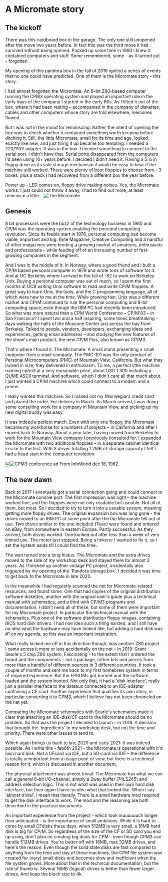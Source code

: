 # A Micromate story
## The kickoff
There was this cardboard box in the garage. The only one still unopened after the move two years before. In fact this was the third move it had survived without being opened. Packed up some time in 1993 I knew it contained computers and stuff. Some remembered, some - as it turned out - forgotten.

My opening of this pandora box in the fall of 2016 ignited a series of events that no one could have predicted. One of them is the Micromate story - this story.

I had almost forgotten the Micromate. An 8-bit Z80-based computer running the CPM3 operating system and played an important role in the early days of the company I started in the early 80s. As I lifted it out of the box, where it had been resting – accompanied in the company of diskettes, cables and other computers whose story are told elsewhere, memories flowed.

But I was not in the mood for reminiscing. Rather, the intent of opening the box was to check whether it contained something worth keeping before ditching it. Still, the little Micromate, small for its time and age, looked exactly like new, and just firing it up became too tempting. I needed a 220/110V adapter. It was in the box. I needed something to connect to the serial port. I didn't have that. Serial ports disappeared from the computers I'd been using 10+ years before. I decided I didn't need it. Having a 5 ¼ in floppy drive as its sole storage mechanism it would be easy to hear if the machine still worked. There were plenty of boot floppies to choose from - 3 boxes, plus a stack I had recovered from a different box the year before.

Power up - LED comes on, floppy drive making noises. Yes, the Micromate works. I just could not throw it away, I had to find out more, at least reminisce a little...
![The Micromate](./img/IMG_6585.jpeg)

## Genesis

8 bit processors were the buzz of the technology business in 1980 and CP/M was the operating system enabling the personal computing revolution. Since its feeble start in 1976, personal computing had become viable, important and big. Byte Magazine, Creative Computing and a handful of other magazines were feeding a growing market of amateurs, enthusiasts and professionals – while feeding off of an increasing number of fast-growing companies in the segment.

And I was in the middle of it. In Norway, where a good friend and I built a CP/M based personal computer in 1979 and wrote tons of software for it. And at UC Berkeley where I arrived in the fall of -82 to work on Berkeley Unix. Buying a personal computer was out of reach, so I spent the first months at UCB writing Unix software to read and write CP/M floppies. A great way to learn Unix, the tools, and the C programming language, all of which were new to me at the time.
While growing fast, Unix was a different market and CP/M continued to rule the personal computing and 8-bit computing space, even though the IBM PC had recently been introduced. So what was more natural than a CPM World Conference – CP/M'83 – in San Francisco? I spent two and a half inspiring, some times breathtaking - days walking the halls of the Moscone Center just across the bay from Berkeley. Talked to people, vendors, developers, exchanging ideas and experiences, getting email addresses – and studying the new features of the show's main product, the new CP/M Plus, also known as CP/M3.

That's where I found it. The Micromate. A small stand presenting a small computer from a small company. The PMC-101 was the only product of Personal Microcomputers (PMC) of Mountain View, California. But what they lacked in size, they delivered in enthusiasm. To me, a perfect little machine running cp/m3 at a very reasonable price, about USD 1.300 including a QUME ASCII terminal. And software, which I didn't care all that much about. I just wanted a CP/M machine which could connect to a modem and a printer. 

I really wanted this machine. So I maxed out my (Norwegian) credit card and placed the order. For delivery in March. As March arrived, I was doing some consulting work for a company in Mountain View, and picking up my new digital buddy was easy.

It was indeed a perfect match. Even with only one floppy, the Micromate became my workhorse for a numbers of projects – in California and after I moved back to Norway. About a year later, having moved from Berkeley to work for the Mountain View company I previously consulted for, I expanded the Micromate with two additional floppies – in a separate cabinet identical in size to the first. With 3 drives totalling 1.2MB of storage capacity I felt I had a head start in the  computer revolution.

￼![CPM3 conference ad](https://github.com/Mellvik/micromate/blob/main/docs/img/THOUSANDS%20OF%20CPM.png)
From InfoWorld dec 18, 1982.

## The new dawn
Back to 2017 I eventually got a serial connection going and could connect to the Micromate console port. The first impression was right – the machine worked fine, and the floppies were not only readable but useable. Not all of them, but most. So I decided to try to turn it into a useable system, meaning getting more floppy drives. The original expansion box was long gone - the drives moved to an IBM PC at some point after the the Micromate fell out of use.
Two drives similar to the one included (Teac) were found and ordered on eBay, from somewhere in eastern Europe. Partly successful. As they arrived, both drives worked. One konked out after less than a week of very limited use. The motor just stopped. Being a tinkerer I wanted to fix it, so I set the system aside till I could find the time.

The wait turned into a long hiatus. The Micromate and the extra drives moved to the side of my workshop desk and stayed there for almost 3 years. As I finished up another vintage PC project, incidentally also triggered by my opening of the 'Pandora storage box', I decided it was time to get back to the Micromate in late 2020. 

In the meanwhile I had regularly scanned the net for Micromate-related resources, and found some. One that had copies of the original distribution software diskettes, another with the original user's guide plus a technical manual with schematics, and a third with CP/M3 programs and documentation. I didn't need all of these, but some of them were important for my Micromate project. In particular the technical manual with the schematics. Plus one of the software distribution floppy images, containing BIOS hard disk drivers. I had noe idea such a thing existed, and I still have no idea what the hardware may have looked like, but adding a hard disk was #1 on my agenda, so this was an important inspiration.

What really kicked me off in this direction though, was another Z80 project. I came across it more or less accidentally on the net – in 2019: Grant Searle's 5 chip Z80 system. Fascinating - to the extent that I ordered the board and the components - not a package, rather bits and pieces from more than a handful of different sources in 3 different countries. It took a couple of months and sent me back to my first homebrew system in terms of required experience. But the EPROMs got burned and the software loaded and the system booted. Not only that, it had a 'disk interface', really just a parallel interface to the databus connected to an IDE-adapter containing a CF card. Another experience that qualifies its own story, in particular converting it to CPM3, which I believe has not been chronicled on the net yet.

Comparing the Micromate schematics with Searle's schematics made it clear that attaching an IDE-disk/CF card to the Micromate should be no problem. So that was the project I decided to launch - in 2019. A decision that brought the 'ingredients' to my workshop desk, but not the time and priority. There were other issues to tend to.

Which again brings us back to late 2020 and early 2021: It was indeed possible. As I write this - feb6th 2021 - the Micromate is operational with it'd own hard disk. Not a CFcard via IDE, but a SD-card via IDE – the difference is totally unimportant from a usage point of view, but there is a technical reason for it, which is discussed in another document.

The physical attachment was almost trivial. The Micromate has what we can call a general 8-bit I/O-channel, simply a 2way buffer (74LS245) and address selection logic. This is not what was used in their own hard disk interface, but then again I have no idee what that looked like. When I say 'almost trivial', I mean that literally. There is a small hardware mod required to get the disk interface to work. The mod and the reasoning are both described in the practical documents.

An important experience from the project - which took muuuuuuch longer than anticipated - is the importance of small ambitions. While it is hard to come by small CFdisks these days, when 512MB is very small, a 16MB hard disk is big for CP/M. So regardless of the size of the CF or SD card you end up using, don't plan on creating big disks for CPM - even though CPM3 can handle 512MB drives. You're better off with 16MB, max 32MB drives, and here's the reason: Even though the solid state disks are fast compared to anything from the time and day of these machines, the CPM file system was created for (very) small disks and becomes slow and inefficient when the file system grows. More about that in the technical documentation, but the rule of thumb is: Several 16MB (logical) drives is better than fewer larger drives. And keep the block size to 4k.

